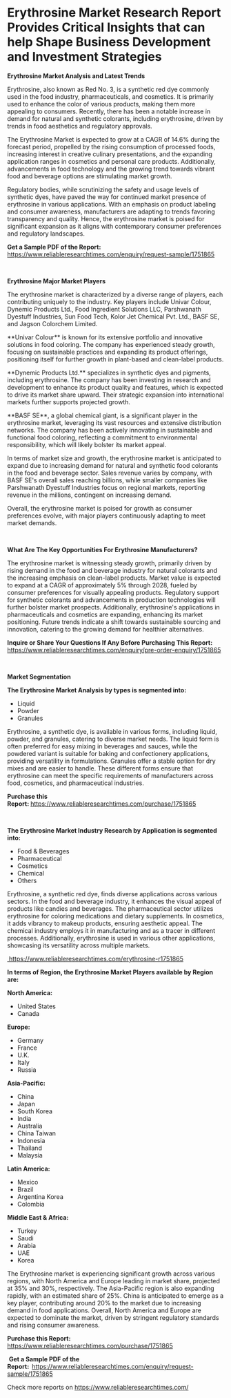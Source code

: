 <p><h1>Erythrosine Market Research Report Provides Critical Insights that can help Shape Business Development and Investment Strategies</h1></p><p><strong>Erythrosine Market Analysis and Latest Trends</strong></p>
<p><p>Erythrosine, also known as Red No. 3, is a synthetic red dye commonly used in the food industry, pharmaceuticals, and cosmetics. It is primarily used to enhance the color of various products, making them more appealing to consumers. Recently, there has been a notable increase in demand for natural and synthetic colorants, including erythrosine, driven by trends in food aesthetics and regulatory approvals.</p><p>The Erythrosine Market is expected to grow at a CAGR of 14.6% during the forecast period, propelled by the rising consumption of processed foods, increasing interest in creative culinary presentations, and the expanding application ranges in cosmetics and personal care products. Additionally, advancements in food technology and the growing trend towards vibrant food and beverage options are stimulating market growth.</p><p>Regulatory bodies, while scrutinizing the safety and usage levels of synthetic dyes, have paved the way for continued market presence of erythrosine in various applications. With an emphasis on product labeling and consumer awareness, manufacturers are adapting to trends favoring transparency and quality. Hence, the erythrosine market is poised for significant expansion as it aligns with contemporary consumer preferences and regulatory landscapes.</p></p>
<p><strong>Get a Sample PDF of the Report:&nbsp;</strong> <a href="https://www.reliableresearchtimes.com/enquiry/request-sample/1751865?utm_campaign=2931&utm_medium=2&utm_source=Github&utm_content=ia&utm_term=01042025&utm_id=erythrosine">https://www.reliableresearchtimes.com/enquiry/request-sample/1751865</a></p>
<p>&nbsp;</p>
<p><strong>Erythrosine Major Market Players</strong></p>
<p><p>The erythrosine market is characterized by a diverse range of players, each contributing uniquely to the industry. Key players include Univar Colour, Dynemic Products Ltd., Food Ingredient Solutions LLC, Parshwanath Dyestuff Industries, Sun Food Tech, Kolor Jet Chemical Pvt. Ltd., BASF SE, and Jagson Colorchem Limited.</p><p>**Univar Colour** is known for its extensive portfolio and innovative solutions in food coloring. The company has experienced steady growth, focusing on sustainable practices and expanding its product offerings, positioning itself for further growth in plant-based and clean-label products.</p><p>**Dynemic Products Ltd.** specializes in synthetic dyes and pigments, including erythrosine. The company has been investing in research and development to enhance its product quality and features, which is expected to drive its market share upward. Their strategic expansion into international markets further supports projected growth.</p><p>**BASF SE**, a global chemical giant, is a significant player in the erythrosine market, leveraging its vast resources and extensive distribution networks. The company has been actively innovating in sustainable and functional food coloring, reflecting a commitment to environmental responsibility, which will likely bolster its market appeal.</p><p>In terms of market size and growth, the erythrosine market is anticipated to expand due to increasing demand for natural and synthetic food colorants in the food and beverage sector. Sales revenue varies by company, with BASF SE's overall sales reaching billions, while smaller companies like Parshwanath Dyestuff Industries focus on regional markets, reporting revenue in the millions, contingent on increasing demand.</p><p>Overall, the erythrosine market is poised for growth as consumer preferences evolve, with major players continuously adapting to meet market demands.</p></p>
<p>&nbsp;</p>
<p><strong>What Are The Key Opportunities For Erythrosine Manufacturers?</strong></p>
<p><p>The erythrosine market is witnessing steady growth, primarily driven by rising demand in the food and beverage industry for natural colorants and the increasing emphasis on clean-label products. Market value is expected to expand at a CAGR of approximately 5% through 2028, fueled by consumer preferences for visually appealing products. Regulatory support for synthetic colorants and advancements in production technologies will further bolster market prospects. Additionally, erythrosine's applications in pharmaceuticals and cosmetics are expanding, enhancing its market positioning. Future trends indicate a shift towards sustainable sourcing and innovation, catering to the growing demand for healthier alternatives.</p></p>
<p><strong>Inquire or Share Your Questions If Any Before Purchasing This Report:</strong> <a href="https://www.reliableresearchtimes.com/enquiry/pre-order-enquiry/1751865?utm_campaign=2931&utm_medium=2&utm_source=Github&utm_content=ia&utm_term=01042025&utm_id=erythrosine">https://www.reliableresearchtimes.com/enquiry/pre-order-enquiry/1751865</a></p>
<p>&nbsp;</p>
<p><strong>Market Segmentation</strong></p>
<p><strong>The Erythrosine Market Analysis by types is segmented into:</strong></p>
<p><ul><li>Liquid</li><li>Powder</li><li>Granules</li></ul></p>
<p><p>Erythrosine, a synthetic dye, is available in various forms, including liquid, powder, and granules, catering to diverse market needs. The liquid form is often preferred for easy mixing in beverages and sauces, while the powdered variant is suitable for baking and confectionery applications, providing versatility in formulations. Granules offer a stable option for dry mixes and are easier to handle. These different forms ensure that erythrosine can meet the specific requirements of manufacturers across food, cosmetics, and pharmaceutical industries.</p></p>
<p><strong>Purchase this Report:&nbsp;</strong><a href="https://www.reliableresearchtimes.com/purchase/1751865?utm_campaign=2931&utm_medium=2&utm_source=Github&utm_content=ia&utm_term=01042025&utm_id=erythrosine">https://www.reliableresearchtimes.com/purchase/1751865</a></p>
<p>&nbsp;</p>
<p><strong>The Erythrosine Market Industry Research by Application is segmented into:</strong></p>
<p><ul><li>Food & Beverages</li><li>Pharmaceutical</li><li>Cosmetics</li><li>Chemical</li><li>Others</li></ul></p>
<p><p>Erythrosine, a synthetic red dye, finds diverse applications across various sectors. In the food and beverage industry, it enhances the visual appeal of products like candies and beverages. The pharmaceutical sector utilizes erythrosine for coloring medications and dietary supplements. In cosmetics, it adds vibrancy to makeup products, ensuring aesthetic appeal. The chemical industry employs it in manufacturing and as a tracer in different processes. Additionally, erythrosine is used in various other applications, showcasing its versatility across multiple markets.</p></p>
<p><a href="https://www.reliableresearchtimes.com/erythrosine-r1751865?utm_campaign=2931&utm_medium=2&utm_source=Github&utm_content=ia&utm_term=01042025&utm_id=erythrosine">&nbsp;https://www.reliableresearchtimes.com/erythrosine-r1751865</a></p>
<p><strong>In terms of Region, the Erythrosine Market Players available by Region are:</strong></p>
<p>
    <p> <strong> North America: </strong>
        <ul>
            <li>United States</li>
            <li>Canada</li>
        </ul>
        </p> 
    <p> <strong> Europe: </strong>
        <ul>
            <li>Germany</li>
            <li>France</li>
            <li>U.K.</li>
            <li>Italy</li>
            <li>Russia</li>
        </ul>
        </p> 
    <p> <strong> Asia-Pacific: </strong>
        <ul>
            <li>China</li>
            <li>Japan</li>
            <li>South Korea</li>
            <li>India</li>
            <li>Australia</li>
            <li>China Taiwan</li>
            <li>Indonesia</li>
            <li>Thailand</li>
            <li>Malaysia</li>
        </ul>
        </p> 
    <p> <strong> Latin America: </strong>
        <ul>
            <li>Mexico</li>
            <li>Brazil</li>
            <li>Argentina Korea</li>
            <li>Colombia</li>
        </ul>
        </p> 
    <p> <strong> Middle East & Africa: </strong>
        <ul>
            <li>Turkey</li>
            <li>Saudi</li>
            <li>Arabia</li>
            <li>UAE</li>
            <li>Korea</li>
        </ul>
    </p>
    </p>
<p><p>The Erythrosine market is experiencing significant growth across various regions, with North America and Europe leading in market share, projected at 35% and 30%, respectively. The Asia-Pacific region is also expanding rapidly, with an estimated share of 25%. China is anticipated to emerge as a key player, contributing around 20% to the market due to increasing demand in food applications. Overall, North America and Europe are expected to dominate the market, driven by stringent regulatory standards and rising consumer awareness.</p></p>
<p><strong>Purchase this Report: </strong><a href="https://www.reliableresearchtimes.com/purchase/1751865?utm_campaign=2931&utm_medium=2&utm_source=Github&utm_content=ia&utm_term=01042025&utm_id=erythrosine">https://www.reliableresearchtimes.com/purchase/1751865</a></p>
<p>&nbsp;<strong>Get a Sample PDF of the Report:&nbsp;&nbsp;</strong><a href="https://www.reliableresearchtimes.com/enquiry/request-sample/1751865?utm_campaign=2931&utm_medium=2&utm_source=Github&utm_content=ia&utm_term=01042025&utm_id=erythrosine">https://www.reliableresearchtimes.com/enquiry/request-sample/1751865</a></p>
<p><strong></strong></p>
<p>Check more reports on <a href="https://www.reliableresearchtimes.com/?utm_campaign=2931&utm_medium=2&utm_source=Github&utm_content=ia&utm_term=01042025&utm_id=erythrosine">https://www.reliableresearchtimes.com/</a></p>